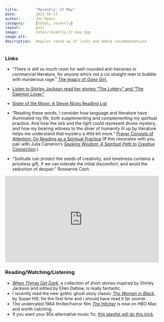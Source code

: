 ```yaml
---
title:        "Recently: 27 May"
date:         2022-05-27
author:       Jen Myers
category:     [notes, recently]
layout:       post
image:        notes/recently-27-may.jpg
image-alt:
description:  Regular round-up of links and media recommendations
---
```




### Links

- "There is still so much room for well-rounded anti-heroines in commercial literature, for anyone who’s not a cis straight man to bubble with murderous rage." [The legacy of _Gone Girl_.](https://www.esquire.com/entertainment/books/a40079306/gone-girl-legacy/)

- [Listen to Shirley Jackson read her stories “The Lottery” and “The Daemon Lover.”](https://www.mentalfloss.com/posts/shirley-jackson-the-lottery-rare-recording)

- [Sister of the Moon: A Stevie Nicks Reading List](https://longreads.com/2022/05/26/stevie-nicks-reading-list-jill-spivey-caddell/)

- “Reading these words, I consider how language and literature have illuminated my life, both supplementing and complementing my spiritual practice. And how the lark and the light could represent divine mystery, and how my bearing witness to the sliver of humanity lit up by literature helps me understand that mystery a little bit more.” [Prayer Consists of Attention: On Reading as a Spiritual Practice](https://themillions.com/2022/05/prayer-consists-of-attention-on-reading-as-a-spiritual-practice.html) (If this resonates with you, pair with Julia Cameron’s [_Seeking Wisdom: A Spiritual Path to Creative Connection_](https://app.thestorygraph.com/books/f5838106-509a-4070-8d0e-190ce0e4fb61).)

- "Solitude can protect the seeds of creativity, and loneliness contains a priceless gift, if we can tolerate the initial discomfort, and avoid the seduction of despair." Roseanne Cash.

<div style="max-width:854px"><div style="position:relative;height:0;padding-bottom:56.25%"><iframe src="https://embed.ted.com/talks/lang/en/rosanne_cash_the_rhythm_and_rhyme_of_memory_solitude_and_community" width="854" height="480" style="position:absolute;left:0;top:0;width:100%;height:100%" frameborder="0" scrolling="no" allowfullscreen></iframe></div></div>

### Reading/Watching/Listening

- [_When Things Get Dark_](https://app.thestorygraph.com/books/9e92e7dc-b30a-4475-a618-54e8e8561ab6), a collection of short stories inspired by Shirley Jackson and edited by Ellen Datlow, is really fantastic.
- I recently read the new gothic ghost story classic [_The Woman in Black_](https://app.thestorygraph.com/books/dc423601-1f00-4fa6-bccd-2ad9c0716f8c), by Susan Hill, for the first time and I should have read it far sooner.
- The underrated 1984 thriller/horror film [_The Hitcher_](https://letterboxd.com/film/the-hitcher/) is now on HBO Max and worth catching.
- If you want your 90s alternative music fix, [this playlist will do this trick](https://twitter.com/perpetua/status/1528755421820997633).
